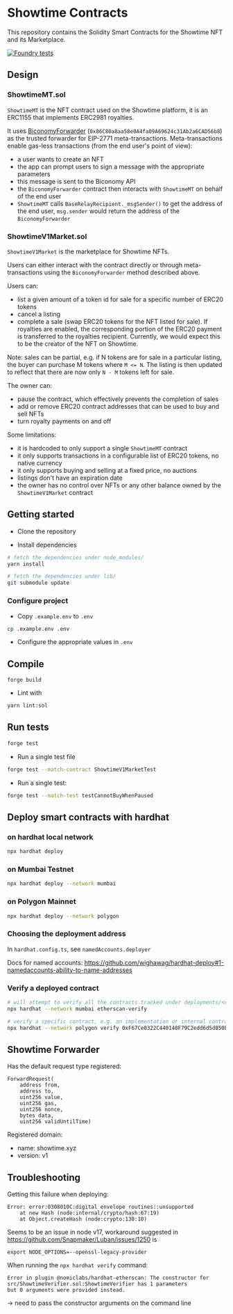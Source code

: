 # Showtime Contracts

This repository contains the Solidity Smart Contracts for the Showtime NFT and its Marketplace.

[![Foundry tests](https://github.com/showtime-xyz/smart-contracts-private/actions/workflows/ci.yml/badge.svg?branch=main)](https://github.com/showtime-xyz/smart-contracts-private/actions/workflows/ci.yml)

## Design

### ShowtimeMT.sol

`ShowtimeMT` is the NFT contract used on the Showtime platform, it is an ERC1155 that implements ERC2981 royalties.

It uses [BiconomyForwarder](https://docs.biconomy.io/misc/contract-addresses) (`0x86C80a8aa58e0A4fa09A69624c31Ab2a6CAD56b8`) as the trusted forwarder for EIP-2771 meta-transactions. Meta-transactions enable gas-less transactions (from the end user's point of view):

-   a user wants to create an NFT
-   the app can prompt users to sign a message with the appropriate parameters
-   this message is sent to the Biconomy API
-   the `BiconomyForwarder` contract then interacts with `ShowtimeMT` on behalf of the end user
-   `ShowtimeMT` calls `BaseRelayRecipient._msgSender()` to get the address of the end user, `msg.sender` would return the address of the `BiconomyForwarder`

### ShowtimeV1Market.sol

`ShowtimeV1Market` is the marketplace for Showtime NFTs.

Users can either interact with the contract directly or through meta-transactions using the `BiconomyForwarder` method described above.

Users can:

-   list a given amount of a token id for sale for a specific number of ERC20 tokens
-   cancel a listing
-   complete a sale (swap ERC20 tokens for the NFT listed for sale). If royalties are enabled, the corresponding portion of the ERC20 payment is transferred to the royalties recipient. Currently, we would expect this to be the creator of the NFT on Showtime.

Note: sales can be partial, e.g. if N tokens are for sale in a particular listing, the buyer can purchase M tokens where `M <= N`. The listing is then updated to reflect that there are now only `N - M` tokens left for sale.

The owner can:

-   pause the contract, which effectively prevents the completion of sales
-   add or remove ERC20 contract addresses that can be used to buy and sell NFTs
-   turn royalty payments on and off

Some limitations:

-   it is hardcoded to only support a single `ShowtimeMT` contract
-   it only supports transactions in a configurable list of ERC20 tokens, no native currency
-   it only supports buying and selling at a fixed price, no auctions
-   listings don't have an expiration date
-   the owner has no control over NFTs or any other balance owned by the `ShowtimeV1Market` contract


## Getting started

-   Clone the repository

-   Install dependencies

```sh
# fetch the dependencies under node_modules/
yarn install

# fetch the dependencies under lib/
git submodule update
```

### Configure project

-   Copy `.example.env` to `.env`

```sh
cp .example.env .env
```

-   Configure the appropriate values in `.env`

## Compile

```
forge build
```

-   Lint with

```sh
yarn lint:sol
```

## Run tests

```sh
forge test
```

-   Run a single test file

```sh
forge test --match-contract ShowtimeV1MarketTest
```

-   Run a single test:

```sh
forge test --match-test testCannotBuyWhenPaused
```

## Deploy smart contracts with hardhat

### on hardhat local network

```sh
npx hardhat deploy
```

### on Mumbai Testnet

```sh
npx hardhat deploy --network mumbai
```

### on Polygon Mainnet

```sh
npx hardhat deploy --network polygon
```

### Choosing the deployment address

In `hardhat.config.ts`, see `namedAccounts.deployer`

Docs for named accounts: https://github.com/wighawag/hardhat-deploy#1-namedaccounts-ability-to-name-addresses

### Verify a deployed contract

```sh
# will attempt to verify all the contracts tracked under deployments/<network>
npx hardhat --network mumbai etherscan-verify
```

```sh
# verify a specific contract, e.g. an implementation or internal contract
npx hardhat --network polygon verify 0xF67Ce0322C440140F79C2edd6d5d850EAdC39ab5
```

## Showtime Forwarder

Has the default request type registered:

```
ForwardRequest(
    address from,
    address to,
    uint256 value,
    uint256 gas,
    uint256 nonce,
    bytes data,
    uint256 validUntilTime)
```

Registered domain:
- name: showtime.xyz
- version: v1


## Troubleshooting

Getting this failure when deploying:

```
Error: error:0308010C:digital envelope routines::unsupported
    at new Hash (node:internal/crypto/hash:67:19)
    at Object.createHash (node:crypto:130:10)
```

Seems to be an issue in node v17, workaround suggested in https://github.com/Snapmaker/Luban/issues/1250 is

    export NODE_OPTIONS=--openssl-legacy-provider


When running the `npx hardhat verify` command:

```
Error in plugin @nomiclabs/hardhat-etherscan: The constructor for src/ShowtimeVerifier.sol:ShowtimeVerifier has 1 parameters
but 0 arguments were provided instead.
```

-> need to pass the constructor arguments on the command line
